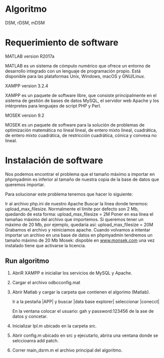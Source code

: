 # Algoritmo
DSM, rDSM, mDSM

# Requerimiento de software

MATLAB version R2017a

MATLAB es un sistema de cómputo numérico que ofrece un entorno de desarrollo integrado con un lenguaje de programación propio. Está disponible para las plataformas Unix, Windows, macOS y GNU/Linux. 

XAMPP version 3.2.4

XAMPP es un paquete de software libre, que consiste principalmente en el sistema de gestión de bases de datos MySQL, el servidor web Apache y los intérpretes para lenguajes de script PHP y Perl.

MOSEK version 9.2

MOSEK es un paquete de software para la solución de problemas de optimización matemática no lineal lineal, de entero mixto lineal, cuadrática, de entero mixto cuadrática, de restricción cuadrática, cónica y convexa no lineal.

# Instalación de software

Nos podemos encontrar el problema que el tamaño máximo a importar en phpmyadmin es inferior al tamaño de nuestra copia de la base de datos que queremos importar.

Para solucionar este problema tenemos que hacer lo siguiente:

Ir al archivo php.ini de nuestro Apache
Buscar la línea donde tenemos: upload_max_filesize. Normalmente el límite por defecto son 2 Mb, quedando de esta forma: upload_max_filesize = 2M
Poner en esa línea el tamañao máximo del archivo que importemos. Si queremos tener un máximo de 20 Mb, por ejemplo, quedaría así: upload_max_filesize = 20M
Grabamos el archivo y reiniciamos apache.
Cuando volvamos a intentar importar un archivo en una base de datos en phpmyadmin tendremos un tamaño máximo de 20 Mb
Mosek: dispoble en www.monsek.com una vez instalado tiene que activarse la licencia. 


## Run algoritmo

1. AbriR XAMPP e inicialiar los servicios de MySQL y Apache.
2. Cargar el archivo odbcconfig.mat
3. Abrir Matlab y cargar la carpeta que contienen el algorimo (Matlab).
    
    Ir a la pestaña |APP| y buscar |data base explorer| seleccionar |conecct|
    
    En la ventana colocar el usuario: gah y password:123456 de la ase de datos y concetar.

4. Inicializar Ipl.m ubicado en la carpeta src. 
5. Abrir config.m ubicado en src y ejecutarlo, abrira una ventana donde se selccioanra add patch. 
6. Correr main_dsrm.m el archivo principal del algoritmo. 




                                 
